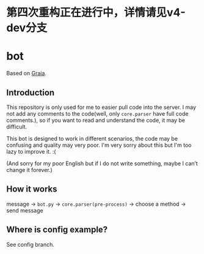 # 第四次重构正在进行中，详情请见v4-dev分支

# bot

Based on [Graia](https://github.com/GraiaProject/Application).

## Introduction

This repository is only used for me to easier pull code into the server. I may not add any comments to the code(well, only `core.parser` have full code comments.), so if you want to read and understand the code, it may be difficult.

This bot is designed to work in different scenarios, the code may be confusing and quality may very poor. I'm very sorry about this but I'm too lazy to improve it. :(

(And sorry for my poor English but if I do not write something, maybe I can’t change it forever.)

## How it works

message -> `bot.py` -> `core.parser(pre-process)` -> choose a method -> send message

## Where is config example?

See config branch.
